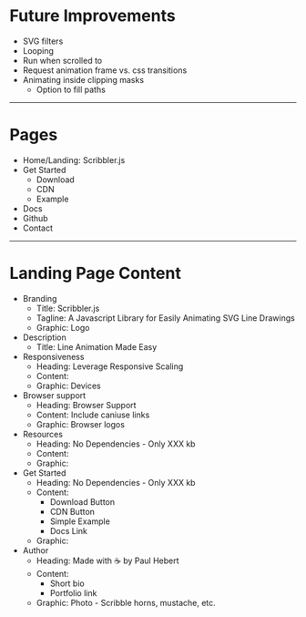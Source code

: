 # Future Improvements

* SVG filters
* Looping
* Run when scrolled to
* Request animation frame vs. css transitions
* Animating inside clipping masks
    - Option to fill paths

---

# Pages

* Home/Landing: Scribbler.js
* Get Started
    - Download
    - CDN
    - Example
* Docs
* Github
* Contact

---

# Landing Page Content

* Branding
    - Title: Scribbler.js
    - Tagline: A Javascript Library for Easily Animating SVG Line Drawings
    - Graphic: Logo
* Description
    - Title: Line Animation Made Easy
* Responsiveness
    - Heading: Leverage Responsive Scaling
    - Content: 
    - Graphic: Devices
* Browser support
    - Heading: Browser Support
    - Content: Include caniuse links
    - Graphic: Browser logos
* Resources
    - Heading: No Dependencies - Only XXX kb
    - Content:
    - Graphic:
* Get Started
    - Heading: No Dependencies - Only XXX kb
    - Content:
        + Download Button
        + CDN Button
        + Simple Example
        + Docs Link
    - Graphic:
* Author
    - Heading: Made with :coffee: by Paul Hebert
    - Content: 
        + Short bio
        + Portfolio link
    - Graphic: Photo - Scribble horns, mustache, etc.